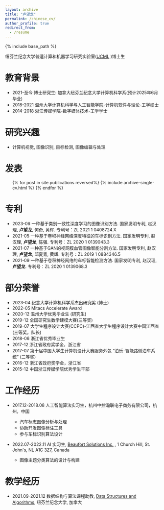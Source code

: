 ```yaml
---
layout: archive
title: "卢望龙"
permalink: /chinese_cv/
author_profile: true
redirect_from:
  - /resume
---
```


{% include base_path %}

纽芬兰纪念大学普适计算和机器学习研究实验室([UCML](https://sites.google.com/view/ucmi/home) )博士生

教育背景
======
* 2021-至今 博士研究生: 加拿大纽芬兰纪念大学计算机科学系(预计2025年6月毕业)
* 2018-2021 温州大学计算机科学与人工智能学院-计算机软件与理论-工学硕士 
* 2014-2018 浙江传媒学院-数字媒体技术-工学学士  

研究兴趣
======
* 计算机视觉, 图像识别, 目标检测, 图像编辑与处理

发表
======
<ul>{% for post in site.publications reversed%}
    {% include archive-single-cv.html %}
  {% endfor %}</ul>

专利
======
* 2023-06 一种基于类别一致性深度学习的图像识别方法. 国家发明专利, 赵汉理, **卢望龙**, 何奇, 黄辉. 专利号：ZL 2021 1 0408724.X
* 2021-05 一种基于卷积神经网络深度特征的车标识别方法. 国家发明专利, 赵汉理, **卢望龙**, 陈强. 专利号：ZL 2020 1 0139043.3
* 2021-07 一种基于GAN的视网膜血管图像智能分割方法. 国家发明专利, 赵汉理, **卢望龙**, 邱夏青, 黄辉. 专利号：ZL 2019 1 0884346.5
* 2021-09 一种基于卷积神经网络的车标智能检测方法. 国家发明专利, 赵汉理, **卢望龙**. 专利号：ZL 2020 1 0139068.3

部分荣誉
======
* 2023-04 纪念大学计算机科学系杰出研究奖 (博士)
* 2022-05 Mitacs Accelerate Award
* 2020-12 温州大学优秀毕业生 (研究生)
* 2019-12 全国研究生数学建模大赛(三等奖) 
* 2019-07 大学生程序设计大赛(CCPC)-江西省大学生程序设计大赛中国江西省(三等奖，队长)
* 2018-06 浙江省优秀毕业生
* 2017-12 浙江省政府奖学金，浙江省
* 2017-07 第十届中国大学生计算机设计大赛服务外包 “泊乐-智能路侧泊车系统” (二等奖)  
* 2016-12 浙江省政府奖学金，浙江省
* 2015-12 中国浙江传媒学院优秀学生干部

工作经历
======
* 2017.12-2018.08 人工智能算法实习生，杭州中控瀚联电子商务有限公司，杭州，中国  
  * 汽车标志图像分析与处理
  * 协助开发图像标注工具
  * 参与车标识别算法设计

* 2022.07-2022.11 AI 实习生, [Beaufort Solutions Inc.](https://www.beaufortsolutions.com/) , 1 Church Hill, St. John's, NL A1C 3Z7, Canada
  * 图像主题分类算法的设计与构建
 

<!--* Fall 2015: Research Assistant
  * Github University
  * Duties included: Merging pull requests
  * Supervisor: Professor Hub -->

教学经历
======

* 2021.09-2021.12 数据结构与算法课程助教, [Data Structures and Algorithms](https://www.mun.ca/computerscience/undergraduates/courses/comp-2002-data-structures-and-algorithms/), 纽芬兰纪念大学, 加拿大

<!-- Talks
======
  <ul>{% for post in site.talks %}
    {% include archive-single-talk-cv.html %}
  {% endfor %}</ul>



Service and leadership
======
* Currently signed in to 43 different slack teams -->
